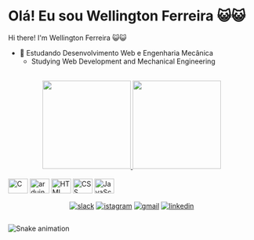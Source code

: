 # Olá! Eu sou Wellington Ferreira 😺😺
Hi there! I'm Wellington Ferreira 😺😺

- 🌱 Estudando Desenvolvimento Web e Engenharia Mecânica
  - Studying Web Development and Mechanical Engineering

<br>
<div style="display: inline_block" align="center">
	<a href="https://github.com/ferreirawdev">
		<img height="180em" src="https://github-readme-stats.vercel.app/api?username=ferreirawdev&show_icons=true&theme=dark&include_all_commits=true&count_private=true"/>
		<img height="180em" src="https://github-readme-stats.vercel.app/api/top-langs/?username=ferreirawdev&layout=compact&langs_count=7&theme=dark"/>
	</a>
</div>

<div style="display: inline_block"><br>	
	<img align="center" alt="C" height="30" width="40" src="https://cdn.jsdelivr.net/gh/devicons/devicon/icons/c/c-original.svg" />
	<img align="center" alt="arduino" height="30" width="40" src="https://cdn.jsdelivr.net/gh/devicons/devicon/icons/arduino/arduino-original-wordmark.svg" />
	<img align="center" alt="HTML" height="30" width="40" src="https://cdn.jsdelivr.net/gh/devicons/devicon/icons/html5/html5-original.svg" />
	<img align="center" alt="CSS" height="30" width="40" src="https://cdn.jsdelivr.net/gh/devicons/devicon/icons/css3/css3-original.svg" />
	<img align="center" alt="JavaScript" height="30" width="40" src="https://cdn.jsdelivr.net/gh/devicons/devicon/icons/javascript/javascript-original.svg" />
</div>

<br>
<div align="center">	
	<a href="https://acmeco.slack.com/team/U02U3075Q1H"><img alt="slack" src="https://img.shields.io/badge/Slack-4A154B?style=for-the-badge&logo=slack&logoColor=white"></a>
	<a href="https://instagram.com/jsalpha7"><img alt="istagram" src="https://img.shields.io/badge/-Instagram-%23E4405F?style=for-the-badge&logo=instagram&logoColor=white"></a>
	<a href = "mailto:wantunesferreira@gmail.com"><img alt="gmail" src="https://img.shields.io/badge/-Gmail-%23333?style=for-the-badge&logo=gmail&logoColor=white"></a>
	<a href="https://www.linkedin.com/in/ferreiraw"><img alt="linkedin" src="https://img.shields.io/badge/-LinkedIn-%230077B5?style=for-the-badge&logo=linkedin&logoColor=white"></a>
</div>

##
  
![Snake animation](https://github.com/ferreirawdev/ferreirawdev/blob/output/github-contribution-grid-snake.svg)
